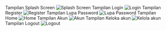 Tampilan Splash Screen ![Splash Screen](https://github.com/user-attachments/assets/f7552ef4-a769-4fe3-b615-6f63a9d8126a)
Tampilan Login ![Login](https://github.com/user-attachments/assets/42f62781-f3bd-4028-9db4-eb45a800d025)
Tampilan Register ![Register](https://github.com/user-attachments/assets/e66095b4-b4e3-42c0-9c16-785e15479136)
Tampilan Lupa Password ![Lupa Password](https://github.com/user-attachments/assets/53d7ecee-5055-442a-902e-dc94784ba3e4)
Tampilan Home ![Home](https://github.com/user-attachments/assets/f12752d0-feab-4ac3-9185-4ca900109b15)
Tampilan Akun ![Akun](https://github.com/user-attachments/assets/5507c196-4096-4a16-ac5c-82e3934d40c0)
Tampilan Keloka akun ![Kelola akun](https://github.com/user-attachments/assets/a4c9b4e7-b86e-464f-ad26-eeeb2475b2d8)
Tampilan Logout ![Logout](https://github.com/user-attachments/assets/37083764-6fd1-4807-95ee-ac6608b52250)
